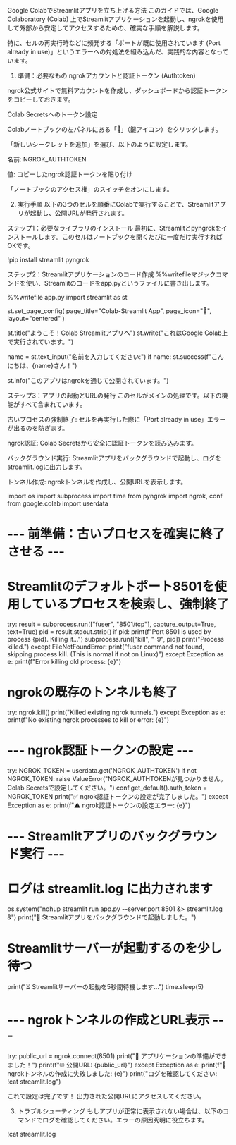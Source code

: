 Google ColabでStreamlitアプリを立ち上げる方法
このガイドでは、Google Colaboratory (Colab) 上でStreamlitアプリケーションを起動し、ngrokを使用して外部から安定してアクセスするための、確実な手順を解説します。

特に、セルの再実行時などに頻発する「ポートが既に使用されています (Port already in use)」というエラーへの対処法を組み込んだ、実践的な内容となっています。

1. 準備：必要なもの
ngrokアカウントと認証トークン (Authtoken)

ngrok公式サイトで無料アカウントを作成し、ダッシュボードから認証トークンをコピーしておきます。

Colab Secretsへのトークン設定

Colabノートブックの左パネルにある「🔑」（鍵アイコン）をクリックします。

「新しいシークレットを追加」を選び、以下のように設定します。

名前: NGROK_AUTHTOKEN

値: コピーしたngrok認証トークンを貼り付け

「ノートブックのアクセス権」のスイッチをオンにします。

2. 実行手順
以下の3つのセルを順番にColabで実行することで、Streamlitアプリが起動し、公開URLが発行されます。

ステップ1：必要なライブラリのインストール
最初に、Streamlitとpyngrokをインストールします。このセルはノートブックを開くたびに一度だけ実行すればOKです。

!pip install streamlit pyngrok


ステップ2：Streamlitアプリケーションのコード作成
%%writefileマジックコマンドを使い、Streamlitのコードをapp.pyというファイルに書き出します。

%%writefile app.py
import streamlit as st

st.set_page_config(
    page_title="Colab-Streamlit App",
    page_icon="🎈",
    layout="centered"
)

st.title("ようこそ！Colab Streamlitアプリへ")
st.write("これはGoogle Colab上で実行されています。")

name = st.text_input("名前を入力してください:")
if name:
    st.success(f"こんにちは、{name}さん！")

st.info("このアプリはngrokを通じて公開されています。")


ステップ3：アプリの起動とURLの発行
このセルがメインの処理です。以下の機能がすべて含まれています。

古いプロセスの強制終了: セルを再実行した際に「Port already in use」エラーが出るのを防ぎます。

ngrok認証: Colab Secretsから安全に認証トークンを読み込みます。

バックグラウンド実行: Streamlitアプリをバックグラウンドで起動し、ログをstreamlit.logに出力します。

トンネル作成: ngrokトンネルを作成し、公開URLを表示します。

import os
import subprocess
import time
from pyngrok import ngrok, conf
from google.colab import userdata

# --- 前準備：古いプロセスを確実に終了させる ---
# Streamlitのデフォルトポート8501を使用しているプロセスを検索し、強制終了
try:
    result = subprocess.run(["fuser", "8501/tcp"], capture_output=True, text=True)
    pid = result.stdout.strip()
    if pid:
        print(f"Port 8501 is used by process {pid}. Killing it...")
        subprocess.run(["kill", "-9", pid])
        print("Process killed.")
except FileNotFoundError:
    print("fuser command not found, skipping process kill. (This is normal if not on Linux)")
except Exception as e:
    print(f"Error killing old process: {e}")

# ngrokの既存のトンネルも終了
try:
    ngrok.kill()
    print("Killed existing ngrok tunnels.")
except Exception as e:
    print(f"No existing ngrok processes to kill or error: {e}")

# --- ngrok認証トークンの設定 ---
try:
    NGROK_TOKEN = userdata.get('NGROK_AUTHTOKEN')
    if not NGROK_TOKEN:
        raise ValueError("NGROK_AUTHTOKENが見つかりません。Colab Secretsで設定してください。")
    conf.get_default().auth_token = NGROK_TOKEN
    print("✅ ngrok認証トークンの設定が完了しました。")
except Exception as e:
    print(f"⚠️ ngrok認証トークンの設定エラー: {e}")

# --- Streamlitアプリのバックグラウンド実行 ---
# ログは streamlit.log に出力されます
os.system("nohup streamlit run app.py --server.port 8501 &> streamlit.log &")
print("🚀 Streamlitアプリをバックグラウンドで起動しました。")

# Streamlitサーバーが起動するのを少し待つ
print("⏳ Streamlitサーバーの起動を5秒間待機します...")
time.sleep(5)


# --- ngrokトンネルの作成とURL表示 ---
try:
    public_url = ngrok.connect(8501)
    print("🎉 アプリケーションの準備ができました！")
    print(f"🌐 公開URL: {public_url}")
except Exception as e:
    print(f"🚨 ngrokトンネルの作成に失敗しました: {e}")
    print("ログを確認してください: !cat streamlit.log")



これで設定は完了です！ 出力された公開URLにアクセスしてください。

3. トラブルシューティング
もしアプリが正常に表示されない場合は、以下のコマンドでログを確認してください。エラーの原因究明に役立ちます。

!cat streamlit.log
